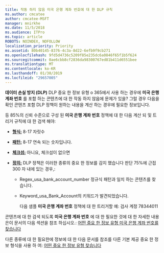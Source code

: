 ```yaml
---
title: 작동 하지 않음 미국 은행 계좌 번호에 대 한 DLP 규칙
ms.author: cmcatee
author: cmcatee-MSFT
manager: mnirkhe
ms.date: 11/5/2018
ms.audience: ITPro
ms.topic: article
ROBOTS: NOINDEX, NOFOLLOW
localization_priority: Priority
ms.assetid: 80b40145-8376-4c3a-8d22-6efb9f9cb271
ms.openlocfilehash: 9fd5d4736c5209f85e235dc6a0846f65f1b5f624
ms.sourcegitcommit: 0ae6cbb8cf2836da98300767ed81b411d6551bee
ms.translationtype: MT
ms.contentlocale: ko-KR
ms.lasthandoff: 01/30/2019
ms.locfileid: "29657005"
---
```

**데이터 손실 방지 (DLP)** DLP 중요 한 정보 유형 o 365에서 사용 하는 경우에 **미국 은행 계좌 번호** 를 포함 하는 콘텐츠에 대 한 작동 하지 않음에 문제가 있을? 그럴 경우 다음을 확인 콘텐츠 포함 DLP 정책이 원하는 내용을 계산 하는 경우에 필요한 정보입니다. 
  
등 85%의 신뢰 수준으로 구성 된 **미국 은행 계좌 번호** 정책에 대 한 다음 계산 되 및 트리거 규칙에 대 한 검색 해야: 
  
- **[형식:](https://docs.microsoft.com/office365/securitycompliance/what-the-sensitive-information-types-look-for#format-77)** 8-17 자릿수 
    
- **[패턴:](https://docs.microsoft.com/office365/securitycompliance/what-the-sensitive-information-types-look-for#pattern-77)** 8-17 연속 되는 숫자입니다. 
    
- **[체크섬:](https://docs.microsoft.com/office365/securitycompliance/what-the-sensitive-information-types-look-for#checksum-76)** 아니요, 체크섬이 없으면 
    
- **[정의:](https://docs.microsoft.com/office365/securitycompliance/what-the-sensitive-information-types-look-for)** DLP 정책은 이러한 종류의 중요 한 정보를 감지 했습니다 판단 75%에 근접 300 자 내에 있는 경우,: 
    
  - Regex_usa_bank_account_number 정규식 패턴과 일치 하는 콘텐츠를 찾습니다.
    
  - Keyword_usa_Bank_Account의 키워드가 발견되었습니다.
    
    다음 샘플 **미국 은행 계좌 번호** 정책에 대 한 트리거할 예: 검사 계정 78344011 
    
콘텐츠에 대 한 검색 되도록 **미국 은행 계좌 번호** 에 대 한 필요한 것에 대 한 자세한 내용은이 문서의 다음 섹션을 참조 하십시오.: [어떤 중요 한 정보 유형 미국 은행 계좌 번호를 찾습니다](https://docs.microsoft.com/office365/securitycompliance/what-the-sensitive-information-types-look-for#us-bank-account-number)
  
다른 종류에 대 한 필요한에 정보에 대 한 다음 문서를 참조를 다른 기본 제공 중요 한 정보 형식을 사용 하 여: [어떤 중요 한 정보 유형 찾습니다](https://docs.microsoft.com/office365/securitycompliance/what-the-sensitive-information-types-look-for)
  


